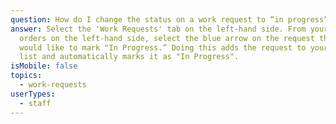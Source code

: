 ```yaml
---
question: How do I change the status on a work request to “in progress”?
answer: Select the 'Work Requests' tab on the left-hand side. From your work
  orders on the left-hand side, select the blue arrow on the request that you
  would like to mark "In Progress.” Doing this adds the request to your to-do
  list and automatically marks it as "In Progress".
isMobile: false
topics:
  - work-requests
userTypes:
  - staff
---
```

